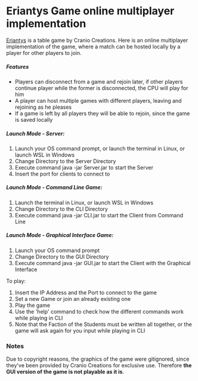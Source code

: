 # Eriantys Game online multiplayer implementation

[Eriantys](https://www.craniocreations.it/prodotto/eriantys) is a table game by Cranio Creations.
Here is an online multiplayer implementation of the game, where a match can be hosted locally by a player for other players to join.

##### Features
- Players can disconnect from a game and rejoin later, if other players continue player while the former is disconnected, the CPU will play for him
- A player can host multiple games with different players, leaving and rejoining as he pleases
- If a game is left by all players they will be able to rejoin, since the game is saved locally


##### Launch Mode - Server:
1. Launch your OS command prompt, or launch the terminal in Linux, or launch WSL in Windows
2. Change Directory to the Server Directory
3. Execute command java -jar Server.jar to start the Server
4. Insert the port for clients to connect to

##### Launch Mode - Command Line Game:
1. Launch the terminal in Linux, or launch WSL in Windows
2. Change Directory to the CLI Directory
3. Execute command java -jar CLI.jar to start the Client from Command Line

##### Launch Mode - Graphical Interface Game:
1. Launch your OS command prompt
2. Change Directory to the GUI Directory
3. Execute command java -jar GUI.jar to start the Client with the Graphical Interface

To play:
1. Insert the IP Address and the Port to connect to the game
2. Set a new Game or join an already existing one
3. Play the game
4. Use the 'help' command to check how the different commands work while playing in CLI
5. Note that the Faction of the Students must be written all together, or the game will ask again for you input while playing in CLI

### Notes

Due to copyright reasons, the graphics of the game were gitignored, since they've been provided by Cranio Creations for exclusive use.
Therefore **the GUI version of the game is not playable as it is**.
